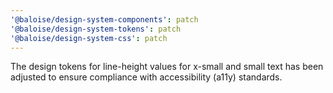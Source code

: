 ```yaml
---
'@baloise/design-system-components': patch
'@baloise/design-system-tokens': patch
'@baloise/design-system-css': patch
---
```


The design tokens for line-height values for x-small and small text has been adjusted to ensure compliance with accessibility (a11y) standards.
